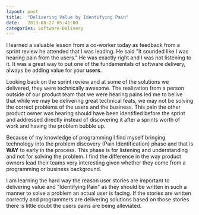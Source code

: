 ```yaml
---
layout: post
title:  "Delivering Value by Identifying Pain"
date:   2013-08-27 05:41:00
categories: Software-Delivery
---
```


I learned a valuable lesson from a co-worker today as feedback from a sprint review he attended that I was leading. He said "It sounded like I was hearing pain from the users." He was exactly right and I was not listening to it. It was a great way to put one of the fundamentals of software delivery, always be adding value for your **users**.

Looking back on the sprint review and at some of the solutions we delivered, they were technically awesome. The realization from a person outside of our product team that we were hearing pains led me to belive that while we may be delivering great technical feats, we may not be solving the correct problems of the users and the business. This pain the other product owner was hearing should have been identified before the sprint and addressed directly instead of discovering it after a sprints worth of work and having the problem bubble up.

Because of my knowledge of programming I find myself bringing technology into the problem discovery (Pain Identification) phase and that is **WAY** to early in the process. This phase is for listening and understanding and not for solving the problem. I find the difference in the way product owners lead their teams very interesting given whether they come from a programming or business background. 

I am learning the hard way the reason user stories are important to delivering value and "Identifying Pain" as they should be written in such a manner to solve a problem an actual user is facing. If the stories are written correctly and programmers are delivering solutions based on those stories there is little doubt the users pains are being alleviated.








